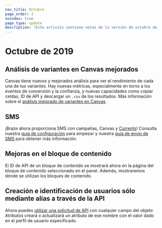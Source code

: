 ```yaml
---
nav_title: Octubre
page_order: 3
noindex: true
page_type: update
description: "Este artículo contiene notas de la versión de octubre de 2019."
---
```


# Octubre de 2019

## Análisis de variantes en Canvas mejorados

Canvas tiene nuevos y mejorados análisis para ver el rendimiento de cada una de tus variantes. Hay nuevas métricas, especialmente en torno a los eventos de conversión y la confianza, y nuevas capacidades como copiar celdas, ID de API y descargar un `.csv` de los resultados. Más información sobre el [análisis mejorado de variantes en Canvas]({{site.baseurl}}/user_guide/engagement_tools/canvas/get_started/measuring_and_testing_with_canvas_analytics/#performance-breakdown-by-variant).

## SMS

¡Braze ahora proporciona SMS con campañas, Canvas y [Currents]({{site.baseurl}}/user_guide/data_and_analytics/braze_currents/message_engagement_events/)! Consulta nuestra [guía de configuración]({{site.baseurl}}/user_guide/onboarding_with_braze/sms_setup/) para empezar y nuestra [guía de envío de SMS]({{site.baseurl}}/user_guide/message_building_by_channel/sms/) para obtener más información.

## Mejoras en el bloque de contenido

El ID de API de un bloque de contenido se mostrará ahora en la página del bloque de contenido seleccionado en el panel. Además, mostraremos dónde se utilizan los bloques de contenido.

## Creación e identificación de usuarios sólo mediante alias a través de la API

Ahora puedes [utilizar una solicitud de API]({{site.baseurl}}/api/endpoints/user_data/#user-attributes-object-specification) con cualquier campo del objeto Atributos creará o actualizará un atributo de ese nombre con el valor dado en el perfil de usuario especificado.
